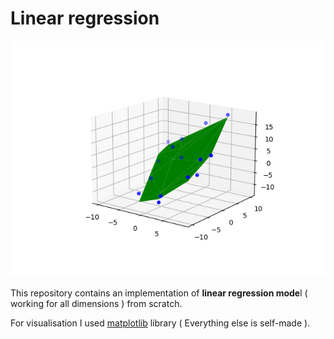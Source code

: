 # Linear regression

![Showcase](https://github.com/ejdam87/linear-regression/blob/master/3D.png)

This repository contains an implementation of **linear regression mode**l ( working for all dimensions )  from scratch.

For visualisation I used [matplotlib](https://matplotlib.org/) library ( Everything else is self-made ).

